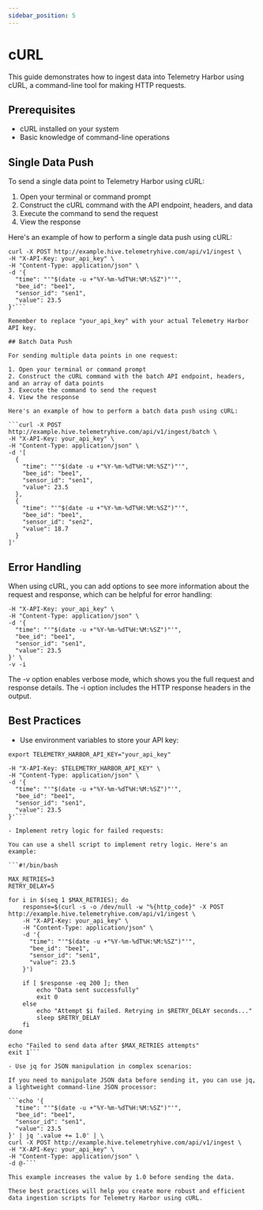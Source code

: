 ```yaml
---
sidebar_position: 5
---
```


# cURL

This guide demonstrates how to ingest data into Telemetry Harbor using cURL, a command-line tool for making HTTP requests.

## Prerequisites

- cURL installed on your system
- Basic knowledge of command-line operations

## Single Data Push

To send a single data point to Telemetry Harbor using cURL:

1. Open your terminal or command prompt
2. Construct the cURL command with the API endpoint, headers, and data
3. Execute the command to send the request
4. View the response

Here's an example of how to perform a single data push using cURL:
```
curl -X POST http://example.hive.telemetryhive.com/api/v1/ingest \
-H "X-API-Key: your_api_key" \
-H "Content-Type: application/json" \
-d '{
  "time": "'"$(date -u +"%Y-%m-%dT%H:%M:%SZ")"'",
  "bee_id": "bee1",
  "sensor_id": "sen1",
  "value": 23.5
}'```

Remember to replace "your_api_key" with your actual Telemetry Harbor API key.

## Batch Data Push

For sending multiple data points in one request:

1. Open your terminal or command prompt
2. Construct the cURL command with the batch API endpoint, headers, and an array of data points
3. Execute the command to send the request
4. View the response

Here's an example of how to perform a batch data push using cURL:

```curl -X POST http://example.hive.telemetryhive.com/api/v1/ingest/batch \
-H "X-API-Key: your_api_key" \
-H "Content-Type: application/json" \
-d '[
  {
    "time": "'"$(date -u +"%Y-%m-%dT%H:%M:%SZ")"'",
    "bee_id": "bee1",
    "sensor_id": "sen1",
    "value": 23.5
  },
  {
    "time": "'"$(date -u +"%Y-%m-%dT%H:%M:%SZ")"'",
    "bee_id": "bee1",
    "sensor_id": "sen2",
    "value": 18.7
  }
]'
```
## Error Handling

When using cURL, you can add options to see more information about the request and response, which can be helpful for error handling:

```curl -X POST http://example.hive.telemetryhive.com/api/v1/ingest \
-H "X-API-Key: your_api_key" \
-H "Content-Type: application/json" \
-d '{
  "time": "'"$(date -u +"%Y-%m-%dT%H:%M:%SZ")"'",
  "bee_id": "bee1",
  "sensor_id": "sen1",
  "value": 23.5
}' \
-v -i
```
The -v option enables verbose mode, which shows you the full request and response details.
The -i option includes the HTTP response headers in the output.

## Best Practices

- Use environment variables to store your API key:

```export TELEMETRY_HARBOR_API_KEY="your_api_key"```
```curl -X POST http://example.hive.telemetryhive.com/api/v1/ingest \
-H "X-API-Key: $TELEMETRY_HARBOR_API_KEY" \
-H "Content-Type: application/json" \
-d '{
  "time": "'"$(date -u +"%Y-%m-%dT%H:%M:%SZ")"'",
  "bee_id": "bee1",
  "sensor_id": "sen1",
  "value": 23.5
}'```

- Implement retry logic for failed requests:

You can use a shell script to implement retry logic. Here's an example:

```#!/bin/bash

MAX_RETRIES=3
RETRY_DELAY=5

for i in $(seq 1 $MAX_RETRIES); do
    response=$(curl -s -o /dev/null -w "%{http_code}" -X POST http://example.hive.telemetryhive.com/api/v1/ingest \
    -H "X-API-Key: your_api_key" \
    -H "Content-Type: application/json" \
    -d '{
      "time": "'"$(date -u +"%Y-%m-%dT%H:%M:%SZ")"'",
      "bee_id": "bee1",
      "sensor_id": "sen1",
      "value": 23.5
    }')

    if [ $response -eq 200 ]; then
        echo "Data sent successfully"
        exit 0
    else
        echo "Attempt $i failed. Retrying in $RETRY_DELAY seconds..."
        sleep $RETRY_DELAY
    fi
done

echo "Failed to send data after $MAX_RETRIES attempts"
exit 1```

- Use jq for JSON manipulation in complex scenarios:

If you need to manipulate JSON data before sending it, you can use jq, a lightweight command-line JSON processor:

```echo '{
  "time": "'"$(date -u +"%Y-%m-%dT%H:%M:%SZ")"'",
  "bee_id": "bee1",
  "sensor_id": "sen1",
  "value": 23.5
}' | jq '.value += 1.0' | \
curl -X POST http://example.hive.telemetryhive.com/api/v1/ingest \
-H "X-API-Key: your_api_key" \
-H "Content-Type: application/json" \
-d @-```

This example increases the value by 1.0 before sending the data.

These best practices will help you create more robust and efficient data ingestion scripts for Telemetry Harbor using cURL.